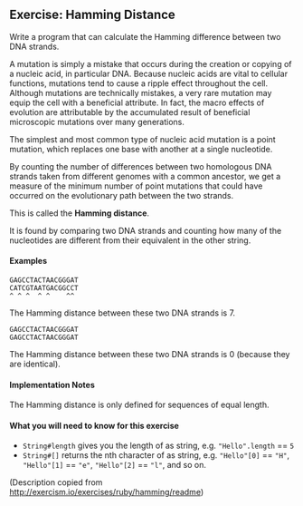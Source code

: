 
## Exercise: Hamming Distance

Write a program that can calculate the Hamming difference between two DNA strands.

A mutation is simply a mistake that occurs during the creation or
copying of a nucleic acid, in particular DNA. Because nucleic acids are
vital to cellular functions, mutations tend to cause a ripple effect
throughout the cell. Although mutations are technically mistakes, a very
rare mutation may equip the cell with a beneficial attribute. In fact,
the macro effects of evolution are attributable by the accumulated
result of beneficial microscopic mutations over many generations.

The simplest and most common type of nucleic acid mutation is a point
mutation, which replaces one base with another at a single nucleotide.

By counting the number of differences between two homologous DNA strands
taken from different genomes with a common ancestor, we get a measure of
the minimum number of point mutations that could have occurred on the
evolutionary path between the two strands.

This is called the **Hamming distance**.

It is found by comparing two DNA strands and counting how many of the
nucleotides are different from their equivalent in the other string.

#### Examples

```
GAGCCTACTAACGGGAT
CATCGTAATGACGGCCT
^ ^ ^  ^ ^    ^^
```
The Hamming distance between these two DNA strands is 7.

```
GAGCCTACTAACGGGAT
GAGCCTACTAACGGGAT

```
The Hamming distance between these two DNA strands is 0 (because they are identical).

#### Implementation Notes
The Hamming distance is only defined for sequences of equal length.


#### What you will need to know for this exercise

* `String#length` gives you the length of as string, e.g. `"Hello".length` == `5`
* `String#[]` returns the nth character of as string, e.g.
  `"Hello"[0]` == `"H"`,
  `"Hello"[1]` == `"e"`,
  `"Hello"[2]` == `"l"`,
  and so on.

(Description copied from http://exercism.io/exercises/ruby/hamming/readme)

